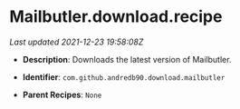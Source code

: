 # Mailbutler.download.recipe

_Last updated 2021-12-23 19:58:08Z_

- **Description**: Downloads the latest version of Mailbutler.

- **Identifier**: `com.github.andredb90.download.mailbutler`

- **Parent Recipes**: `None`